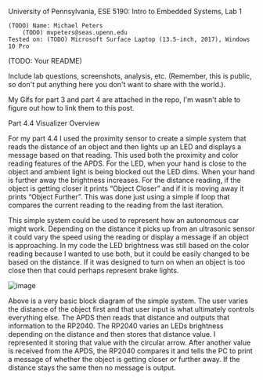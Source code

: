 University of Pennsylvania, ESE 5190: Intro to Embedded Systems, Lab 1

    (TODO) Name: Michael Peters
        (TODO) mvpeters@seas.upenn.edu
    Tested on: (TODO) Microsoft Surface Laptop (13.5-inch, 2017), Windows 10 Pro

(TODO: Your README)

Include lab questions, screenshots, analysis, etc. (Remember, this is public, so don't put anything here you don't want to share with the world.).

My Gifs for part 3 and part 4 are attached in the repo, I'm wasn't able to figure out how to link them to this post.

Part 4.4 Visualizer Overview

For my part 4.4 I used the proximity sensor to create a simple system that reads the distance of an object and then lights up an LED and displays a message based on that reading. This used both the proximity and color reading features of the APDS. For the LED, when your hand is close to the object and ambient light is being blocked out the LED dims. When your hand is further away the brightness increases. For the distance reading, if the object is getting closer it prints “Object Closer” and if it is moving away it prints “Object Further”. This was done just using a simple if loop that compares the current reading to the reading from the last iteration.

This simple system could be used to represent how an autonomous car might work. Depending on the distance it picks up from an ultrasonic sensor it could vary the speed using the reading or display a message if an object is approaching. In my code the LED brightness was still based on the color reading because I wanted to use both, but it could be easily changed to be based on the distance. If it was designed to turn on when an object is too close then that could perhaps represent brake lights.

![image](https://user-images.githubusercontent.com/114199773/192070655-b4cb242e-cbff-4513-ac55-531696165085.png)


Above is a very basic block diagram of the simple system. The user varies the distance of the object first and that user input is what ultimately controls everything else. The APDS then reads that distance and outputs that information to the RP2040. The RP2040 varies an LEDs brightness depending on the distance and then stores that distance value. I represented it storing that value with the circular arrow. After another value is received from the APDS, the RP2040 compares it and tells the PC to print a message of whether the object is getting closer or further away. If the distance stays the same then no message is output.

